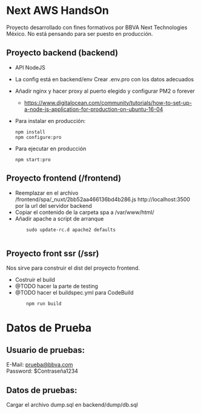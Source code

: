 # Next AWS HandsOn

Proyecto desarrollado con fines formativos por BBVA Next Technologies México. No está pensando para ser puesto en producción.

## Proyecto backend (backend)

- API NodeJS 
- La config está en backend/env Crear .env.pro con los datos adecuados
- Añadir nginx y hacer proxy al puerto elegido y configurar PM2 o forever
    - https://www.digitalocean.com/community/tutorials/how-to-set-up-a-node-js-application-for-production-on-ubuntu-16-04
- Para instalar en producción:
    ```
    npm install
    npm configure:pro
    ```
    
- Para ejecutar en producción
    ```
    npm start:pro

## Proyecto frontend (/frontend)

- Reemplazar en el archivo /frontend/spa/_nuxt/2bb52aa466136bd4b286.js http://localhost:3500 por la url del servidor backend
- Copiar el contenido de la carpeta spa a /var/www/html/
- Añadir apache a script de arranque
    ```
        sudo update-rc.d apache2 defaults
            
## Proyecto front ssr (/ssr)

Nos sirve para construir el dist del proyecto frontend.

- Costruir el build
- @TODO hacer la parte de testing
- @TODO hacer el buildspec.yml para CodeBuild
    ```
        npm run build

# Datos de Prueba


## Usuario de pruebas:

E-Mail: prueba@bbva.com  
Password: $Contraseña1234

## Datos de pruebas:

Cargar el archivo dump.sql en backend/dump/db.sql 
